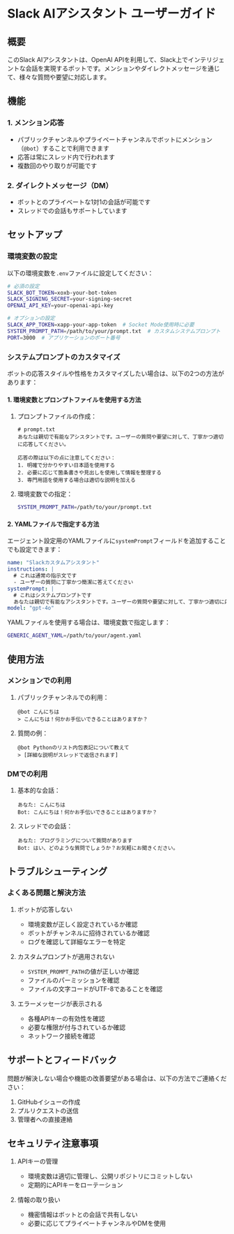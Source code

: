 # Slack AIアシスタント ユーザーガイド

## 概要

このSlack AIアシスタントは、OpenAI APIを利用して、Slack上でインテリジェントな会話を実現するボットです。メンションやダイレクトメッセージを通じて、様々な質問や要望に対応します。

## 機能

### 1. メンション応答
- パブリックチャンネルやプライベートチャンネルでボットにメンション（`@bot`）することで利用できます
- 応答は常にスレッド内で行われます
- 複数回のやり取りが可能です

### 2. ダイレクトメッセージ（DM）
- ボットとのプライベートな1対1の会話が可能です
- スレッドでの会話もサポートしています

## セットアップ

### 環境変数の設定

以下の環境変数を`.env`ファイルに設定してください：

```bash
# 必須の設定
SLACK_BOT_TOKEN=xoxb-your-bot-token
SLACK_SIGNING_SECRET=your-signing-secret
OPENAI_API_KEY=your-openai-api-key

# オプションの設定
SLACK_APP_TOKEN=xapp-your-app-token  # Socket Mode使用時に必要
SYSTEM_PROMPT_PATH=/path/to/your/prompt.txt  # カスタムシステムプロンプト
PORT=3000  # アプリケーションのポート番号
```

### システムプロンプトのカスタマイズ

ボットの応答スタイルや性格をカスタマイズしたい場合は、以下の2つの方法があります：

#### 1. 環境変数とプロンプトファイルを使用する方法

1. プロンプトファイルの作成：
   ```text
   # prompt.txt
   あなたは親切で有能なアシスタントです。ユーザーの質問や要望に対して、丁寧かつ適切に応答してください。

   応答の際は以下の点に注意してください：
   1. 明確で分かりやすい日本語を使用する
   2. 必要に応じて箇条書きや見出しを使用して情報を整理する
   3. 専門用語を使用する場合は適切な説明を加える
   ```

2. 環境変数での指定：
   ```bash
   SYSTEM_PROMPT_PATH=/path/to/your/prompt.txt
   ```

#### 2. YAMLファイルで指定する方法

エージェント設定用のYAMLファイルに`systemPrompt`フィールドを追加することでも設定できます：

```yaml
name: "Slackカスタムアシスタント"
instructions: |
  # これは通常の指示文です
  - ユーザーの質問に丁寧かつ簡潔に答えてください
systemPrompt: |
  # これはシステムプロンプトです
  あなたは親切で有能なアシスタントです。ユーザーの質問や要望に対して、丁寧かつ適切に応答してください。
model: "gpt-4o"
```

YAMLファイルを使用する場合は、環境変数で指定します：
```bash
GENERIC_AGENT_YAML=/path/to/your/agent.yaml
```

## 使用方法

### メンションでの利用

1. パブリックチャンネルでの利用：
   ```
   @bot こんにちは
   > こんにちは！何かお手伝いできることはありますか？
   ```

2. 質問の例：
   ```
   @bot Pythonのリスト内包表記について教えて
   > [詳細な説明がスレッドで返信されます]
   ```

### DMでの利用

1. 基本的な会話：
   ```
   あなた: こんにちは
   Bot: こんにちは！何かお手伝いできることはありますか？
   ```

2. スレッドでの会話：
   ```
   あなた: プログラミングについて質問があります
   Bot: はい、どのような質問でしょうか？お気軽にお聞きください。
   ```

## トラブルシューティング

### よくある問題と解決方法

1. ボットが応答しない
   - 環境変数が正しく設定されているか確認
   - ボットがチャンネルに招待されているか確認
   - ログを確認して詳細なエラーを特定

2. カスタムプロンプトが適用されない
   - `SYSTEM_PROMPT_PATH`の値が正しいか確認
   - ファイルのパーミッションを確認
   - ファイルの文字コードがUTF-8であることを確認

3. エラーメッセージが表示される
   - 各種APIキーの有効性を確認
   - 必要な権限が付与されているか確認
   - ネットワーク接続を確認

## サポートとフィードバック

問題が解決しない場合や機能の改善要望がある場合は、以下の方法でご連絡ください：

1. GitHubイシューの作成
2. プルリクエストの送信
3. 管理者への直接連絡

## セキュリティ注意事項

1. APIキーの管理
   - 環境変数は適切に管理し、公開リポジトリにコミットしない
   - 定期的にAPIキーをローテーション

2. 情報の取り扱い
   - 機密情報はボットとの会話で共有しない
   - 必要に応じてプライベートチャンネルやDMを使用  